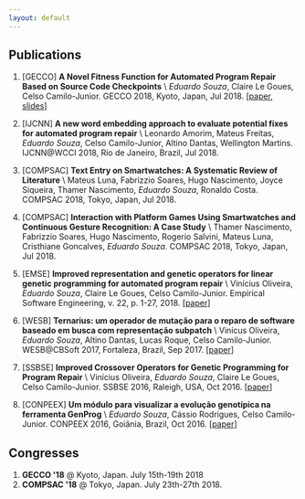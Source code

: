 ```yaml
---
layout: default
---
```



## Publications

1. [GECCO] **A Novel Fitness Function for Automated Program Repair Based on Source Code Checkpoints** \\
    *Eduardo Souza*, Claire Le Goues, Celso Camilo-Junior. GECCO 2018, Kyoto, Japan, Jul 2018.
    \[[paper]({{site.url}}/docs/souza-gecco18.pdf), [slides]({{site.url}}/docs/souza-gecco18-slides.pdf)\]

1. [IJCNN] **A new word embedding approach to evaluate potential fixes for automated program repair** \\
    Leonardo Amorim, Mateus Freitas, *Eduardo Souza*, Celso Camilo-Junior, Altino Dantas, Wellington Martins. IJCNN@WCCI 2018, Rio de Janeiro, Brazil, Jul 2018.

1. [COMPSAC] **Text Entry on Smartwatches: A Systematic Review of Literature** \\
    Mateus Luna, Fabrizzio Soares, Hugo Nascimento, Joyce Siqueira, Thamer Nascimento, *Eduardo Souza*, Ronaldo Costa. COMPSAC 2018, Tokyo, Japan, Jul 2018.

1. [COMPSAC] **Interaction with Platform Games Using Smartwatches and Continuous Gesture Recognition: A Case Study** \\
    Thamer Nascimento, Fabrizzio Soares, Hugo Nascimento, Rogerio Salvini, Mateus Luna, Cristhiane Goncalves, *Eduardo Souza*. COMPSAC 2018, Tokyo, Japan, Jul 2018.

1. [EMSE] **Improved representation and genetic operators for linear genetic programming for automated program repair** \\
    Vinícius Oliveira, *Eduardo Souza*, Claire Le Goues, Celso Camilo-Junior.
    Empirical Software Engineering, v. 22, p. 1-27, 2018.
    \[[paper]({{site.url}}/docs/oliveira-emse18.pdf)\]

1. [WESB] **Ternarius: um operador de mutação para o reparo de software baseado em busca com representação subpatch** \\
    Vinícus Oliveira, *Eduardo Souza*, Altino Dantas, Lucas Roque, Celso Camilo-Junior. WESB@CBSoft 2017, Fortaleza, Brazil, Sep 2017.
    \[[paper]({{site.url}}/docs/oliveira-wesb17.pdf)\]

1. [SSBSE] **Improved Crossover Operators for Genetic Programming for Program Repair** \\
    Vinícius Oliveira, *Eduardo Souza*, Claire Le Goues, Celso Camilo-Junior. SSBSE 2016, Raleigh, USA, Oct 2016.
    \[[paper]({{site.url}}/docs/oliveira-ssbse16.pdf)\]

1. [CONPEEX] **Um módulo para visualizar a evolução genotípica na ferramenta GenProg** \\
    *Eduardo Souza*, Cássio Rodrigues, Celso Camilo-Junior. CONPEEX 2016, Goiânia, Brazil, Oct 2016.
    \[[paper]({{site.url}}/docs/souza-conpeex16.pdf)\]

## Congresses

1. **GECCO '18** @ Kyoto, Japan. July 15th-19th 2018
1. **COMPSAC '18** @ Tokyo, Japan. July 23th-27th 2018.
